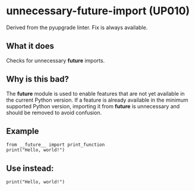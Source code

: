 # unnecessary-future-import (UP010)
Derived from the pyupgrade linter.
Fix is always available.
## What it does
Checks for unnecessary __future__ imports.
## Why is this bad?
The __future__ module is used to enable features that are not yet
available in the current Python version. If a feature is already
available in the minimum supported Python version, importing it
from __future__ is unnecessary and should be removed to avoid
confusion.
## Example
```
from __future__ import print_function
print("Hello, world!")
```
## Use instead:
```
print("Hello, world!")
```